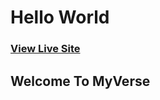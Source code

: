 # Hello World

### [View Live Site](https://my-verse-429nuqfgn-mugambijavan.vercel.app/)

## Welcome To MyVerse
